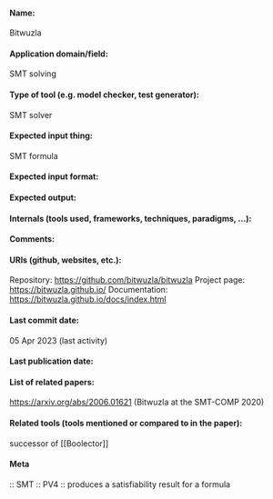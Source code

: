 #### Name:
Bitwuzla

#### Application domain/field:
SMT solving

#### Type of tool (e.g. model checker, test generator):
SMT solver

#### Expected input thing:
SMT formula

#### Expected input format:

#### Expected output:

#### Internals (tools used, frameworks, techniques, paradigms, ...):

#### Comments:

#### URIs (github, websites, etc.):
Repository: https://github.com/bitwuzla/bitwuzla
Project page: https://bitwuzla.github.io/
Documentation: https://bitwuzla.github.io/docs/index.html

#### Last commit date:
05 Apr 2023 (last activity)

#### Last publication date:

#### List of related papers:
https://arxiv.org/abs/2006.01621 (Bitwuzla at the SMT-COMP 2020)

#### Related tools (tools mentioned or compared to in the paper):
successor of [[Boolector]]

#### Meta
:: SMT
:: PV4 :: produces a satisfiability result for a formula
